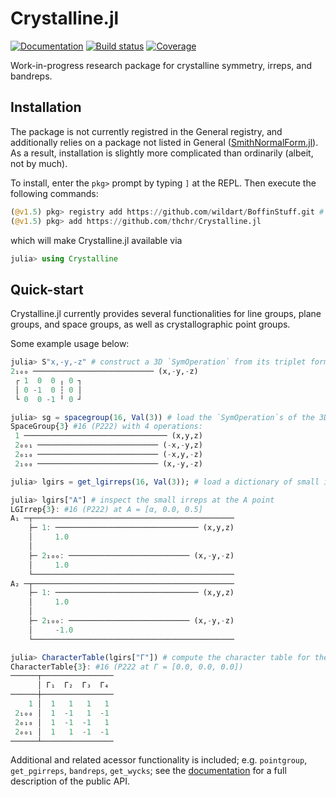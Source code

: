 # Crystalline.jl

[![Documentation][docs-dev-img]][docs-dev-url] [![Build status][ci-status-img]][ci-status-url] [![Coverage][coverage-img]][coverage-url]

Work-in-progress research package for crystalline symmetry, irreps, and bandreps.

## Installation

The package is not currently registred in the General registry, and additionally relies on a package not listed in General ([SmithNormalForm.jl](https://github.com/wildart/SmithNormalForm.jl)). 
As a result, installation is slightly more complicated than ordinarily (albeit, not by much).

To install, enter the `pkg>` prompt by typing `]` at the REPL. Then execute the following commands:
```julia
(@v1.5) pkg> registry add https://github.com/wildart/BoffinStuff.git # needed for the unregistred package SmithNormalForm (which Crystalline depends on)
(@v1.5) pkg> add https://github.com/thchr/Crystalline.jl
```
which will make Crystalline.jl available via 
```julia
julia> using Crystalline
```

## Quick-start

Crystalline.jl currently provides several functionalities for line groups, plane groups, and space groups, as well as crystallographic point groups.

Some example usage below:
```julia
julia> S"x,-y,-z" # construct a 3D `SymOperation` from its triplet form
2₁₀₀ ─────────────────────────── (x,-y,-z)
 ┌ 1  0  0 ╷ 0 ┐
 │ 0 -1  0 ┆ 0 │
 └ 0  0 -1 ╵ 0 ┘

julia> sg = spacegroup(16, Val(3)) # load the `SymOperation`s of the 3D space group #16 in a conventional setting
SpaceGroup{3} #16 (P222) with 4 operations:
 1 ──────────────────────────────── (x,y,z)
 2₀₀₁ ─────────────────────────── (-x,-y,z)
 2₀₁₀ ─────────────────────────── (-x,y,-z)
 2₁₀₀ ─────────────────────────── (x,-y,-z)

julia> lgirs = get_lgirreps(16, Val(3)); # load a dictionary of small irreps and their little groups for space group #16, indexed by their k-point labels

julia> lgirs["A"] # inspect the small irreps at the A point
LGIrrep{3}: #16 (P222) at A = [α, 0.0, 0.5]
A₁ ─┬─────────────────────────────────────────────
    ├─ 1: ──────────────────────────────── (x,y,z)
    │     1.0
    │     
    ├─ 2₁₀₀: ─────────────────────────── (x,-y,-z)
    │     1.0
    └─────────────────────────────────────────────
A₂ ─┬─────────────────────────────────────────────
    ├─ 1: ──────────────────────────────── (x,y,z)
    │     1.0
    │     
    ├─ 2₁₀₀: ─────────────────────────── (x,-y,-z)
    │     -1.0
    └─────────────────────────────────────────────

julia> CharacterTable(lgirs["Γ"]) # compute the character table for the small irreps at the Γ point
CharacterTable{3}: #16 (P222 at Γ = [0.0, 0.0, 0.0])
──────┬────────────────
      │ Γ₁  Γ₂  Γ₃  Γ₄ 
──────┼────────────────
    1 │  1   1   1   1 
 2₁₀₀ │  1  -1   1  -1
 2₀₁₀ │  1  -1  -1   1
 2₀₀₁ │  1   1  -1  -1
──────┴────────────────
```

Additional and related acessor functionality is included; e.g.  `pointgroup`, `get_pgirreps`, `bandreps`, `get_wycks`; see the [documentation][docs-dev-url] for a full description of the public API.

[ci-status-img]: https://github.com/thchr/Crystalline.jl/workflows/CI/badge.svg
[ci-status-url]: https://github.com/thchr/Crystalline.jl/actions
[docs-dev-img]:  https://img.shields.io/badge/docs-dev-blue.svg
[docs-dev-url]:  https://thchr.github.io/Crystalline.jl/dev
[coverage-img]:  https://codecov.io/gh/thchr/Crystalline.jl/branch/master/graph/badge.svg
[coverage-url]:  https://codecov.io/gh/thchr/Crystalline.jl